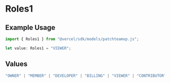 # Roles1

## Example Usage

```typescript
import { Roles1 } from "@vercel/sdk/models/patchteamop.js";

let value: Roles1 = "VIEWER";
```

## Values

```typescript
"OWNER" | "MEMBER" | "DEVELOPER" | "BILLING" | "VIEWER" | "CONTRIBUTOR"
```